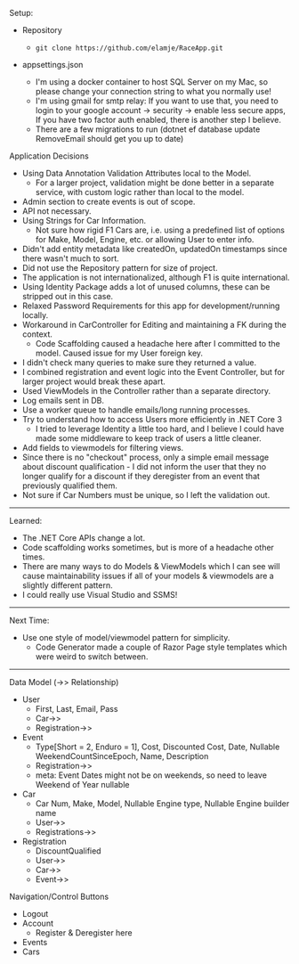 Setup:

* Repository
  * `git clone https://github.com/elamje/RaceApp.git`

* appsettings.json
  * I'm using a docker container to host SQL Server on my Mac, so please change your connection string to what you normally use!
  * I'm using gmail for smtp relay: If you want to use that, you need to login to your google account -> security -> enable less secure apps, If you have two factor auth enabled, there is another step I believe. 
  * There are a few migrations to run (dotnet ef database update RemoveEmail should get you up to date)



Application Decisions

* Using Data Annotation Validation Attributes local to the Model.
  * For a larger project, validation might be done better in a separate service, with custom logic rather than local to the model.
* Admin section to create events is out of scope.
* API not necessary.
* Using Strings for Car Information.
  * Not sure how rigid F1 Cars are, i.e. using a predefined list of options for Make, Model, Engine, etc. or allowing User to enter info.
* Didn't add entity metadata like createdOn, updatedOn timestamps since there wasn't much to sort.
* Did not use the Repository pattern for size of project.
* The application is not internationalized, although F1 is quite international.
* Using Identity Package adds a lot of unused columns, these can be stripped out in this case.
* Relaxed Password Requirements for this app for development/running locally.
* Workaround in CarController for Editing and maintaining a FK during the context.
  * Code Scaffolding caused a headache here after I committed to the model. Caused issue for my User foreign key.
* I didn't check many queries to make sure they returned a value.
* I combined registration and event logic into the Event Controller, but for larger project would break these apart.
* Used ViewModels in the Controller rather than a separate directory.
* Log emails sent in DB.
* Use a worker queue to handle emails/long running processes.
* Try to understand how to access Users more efficiently in .NET Core 3
  * I tried to leverage Identity a little too hard, and I believe I could have made some middleware to keep track of users a little cleaner.
* Add fields to viewmodels for filtering views.
* Since there is no "checkout" process, only a simple email message about discount qualification - I did not inform the user that they no longer qualify for a discount if they deregister from an event that previously qualified them.
* Not sure if Car Numbers must be unique, so I left the validation out.
***
Learned:
* The .NET Core APIs change a lot.
* Code scaffolding works sometimes, but is more of a headache other times.
* There are many ways to do Models & ViewModels which I can see will cause maintainability issues if all of your models & viewmodels are a slightly different pattern.
* I could really use Visual Studio and SSMS!
***
Next Time:
* Use one style of model/viewmodel pattern for simplicity.
  * Code Generator made a couple of Razor Page style templates which were weird to switch between.
***
Data Model (->> Relationship)

* User
  * First, Last, Email, Pass
  * Car->>
  * Registration->>
* Event
  * Type[Short = 2, Enduro = 1], Cost, Discounted Cost, Date, Nullable WeekendCountSinceEpoch, Name, Description
  * Registration->>
  * meta: Event Dates might not be on weekends, so need to leave Weekend of Year nullable
* Car
  * Car Num, Make, Model, Nullable Engine type, Nullable Engine builder name
  * User->>
  * Registrations->>
* Registration
  * DiscountQualified
  * User->>
  * Car->>
  * Event->>

Navigation/Control Buttons

* Logout
* Account
  * Register & Deregister here
* Events
* Cars
